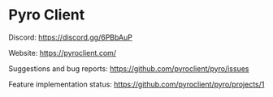 # Pyro Client

Discord: https://discord.gg/6PBbAuP

Website: https://pyroclient.com/

Suggestions and bug reports: https://github.com/pyroclient/pyro/issues

Feature implementation status: https://github.com/pyroclient/pyro/projects/1
